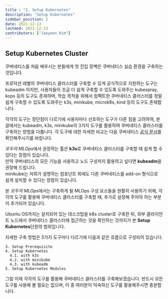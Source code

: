 ```yaml
---
title : "2. Setup Kubernetes"
description: "Setup Kubernetes"
sidebar_position: 2
date: 2021-12-13
lastmod: 2021-12-13
contributors: ["Jaeyeon Kim"]
---
```


## Setup Kubernetes Cluster

쿠버네티스를 처음 배우시는 분들에게 첫 진입 장벽은 쿠버네티스 실습 환경을 구축하는 것입니다.

프로덕션 레벨의 쿠버네티스 클러스터를 구축할 수 있게 공식적으로 지원하는 도구는 kubeadm 이지만, 사용자들이 조금 더 쉽게 구축할 수 있도록 도와주는 kubespray, kops 등의 도구도 존재하며, 학습 목적을 위해서 컴팩트한 쿠버네티스 클러스터를 정말 쉽게 구축할 수 있도록 도와주는 k3s, minikube, microk8s, kind 등의 도구도 존재합니다.

각각의 도구는 장단점이 다르기에 사용자마다 선호하는 도구가 다른 점을 고려하여, 본 글에서는 kubeadm, k3s, minikube의 3가지 도구를 활용하여 쿠버네티스 클러스터를 구축하는 방법을 다룹니다.
각 도구에 대한 자세한 비교는 다음 쿠버네티스 [공식 문서](https://kubernetes.io/ko/docs/tasks/tools/)를 확인해주시기를 바랍니다.

*모두의 MLOps*에서 권장하는 툴은 **k3s**로 쿠버네티스 클러스터를 구축할 때 쉽게 할 수 있다는 장점이 있습니다.  
만약 쿠버네티스의 모든 기능을 사용하고 노드 구성까지 활용하고 싶다면 **kubeadm**을 권장해 드립니다.  
minikube는 저희가 설명하는 컴포넌트 외에도 다른 쿠버네티스를 add-on 형식으로 쉽게 설치할 수 있다는 장점이 있습니다.

본 *모두의 MLOps*에서는 구축하게 될 MLOps 구성 요소들을 원활히 사용하기 위해, 각각의 도구를 활용해 쿠버네티스 클러스터를 구축할 때, 추가로 설정해 주어야 하는 부분이 추가되어 있습니다.

Ubuntu OS까지는 설치되어 있는 데스크탑을 k8s cluster로 구축한 뒤, 외부 클라이언트 노드에서 쿠버네티스 클러스터에 접근하는 것을 확인하는 것까지가 본 **Setup Kubernetes**단원의 범위입니다.

자세한 구축 방법은 3가지 도구마다 다르기에 다음과 같은 흐름으로 구성되어 있습니다.

```text
3. Setup Prerequisite
4. Setup Kubernetes
  4.1. with k3s
  4.2. with minikube
  4.3. with kubeadm
5. Setup Kubernetes Modules
```

그럼 이제 각각의 도구를 활용해 쿠버네티스 클러스터를 구축해보겠습니다. 반드시 모든 도구를 사용해 볼 필요는 없으며, 이 중 여러분이 익숙하신 도구를 활용해주시면 충분합니다.
